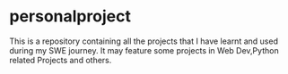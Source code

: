 # personalproject
This is a repository containing all the projects that I have learnt and used during my SWE  journey.
It may feature some projects in Web Dev,Python related Projects and others.

